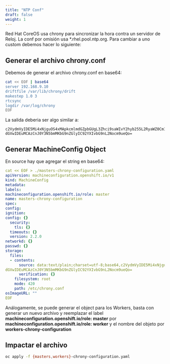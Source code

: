 ```yaml
---
title: "NTP Conf"
draft: false
weight: 1
---
```


Red Hat CoreOS usa chrony para sincronizar la hora contra un servidor de Reloj. La conf por omisión usa *.rhel.pool.ntp.org. Para cambiar a uno custom debemos hacer lo siguiente:

## Generar el archivo chrony.conf

Debemos de generar el archivo chrony.conf en base64:

```bash
cat << EOF | base64
server 192.168.9.10
driftfile /var/lib/chrony/drift
makestep 1.0 3
rtcsync
logdir /var/log/chrony
EOF
```

La salida deberia ser algo similar a:

```base64
c2VydmVyIDE5Mi4xNjguOS4xMApkcmlmdGZpbGUgL3Zhci9saWIvY2hyb255L2RyaWZ0Cm1ha2Vz
dGVwIDEuMCAzCnJ0Y3N5bmMKbG9nZGlyIC92YXIvbG9nL2Nocm9ueQo=
```

## Generar MachineConfig Object

En source hay que agregar el string en base64:

```yaml
cat << EOF > ./masters-chrony-configuration.yaml
apiVersion: machineconfiguration.openshift.io/v1
kind: MachineConfig
metadata:
labels:
machineconfiguration.openshift.io/role: master
name: masters-chrony-configuration
spec:
config:
ignition:
config: {}
  security:
    tls: {}
  timeouts: {}
  version: 2.2.0
networkd: {}
passwd: {}
storage:
  files:
  - contents:
      source: data:text/plain;charset=utf-8;base64,c2VydmVyIDE5Mi4xNjguOS4xMApkcmlmdGZpbGUgL3Zhci9saWIvY2hyb255L2RyaWZ0Cm1ha2Vz
dGVwIDEuMCAzCnJ0Y3N5bmMKbG9nZGlyIC92YXIvbG9nL2Nocm9ueQo=
      verification: {}
    filesystem: root
    mode: 420
    path: /etc/chrony.conf
osImageURL: ""
EOF
```
Análogamente, se puede generar el object para los Workers, basta con generar un nuevo archivo y reemplazar el label **machineconfiguration.openshift.io/role: master** por **machineconfiguration.openshift.io/role: worker** y el nombre del objeto por **workers-chrony-configuration**

## Impactar el archivo

```bash
oc apply -f {masters,workers}-chrony-configuration.yaml
```
